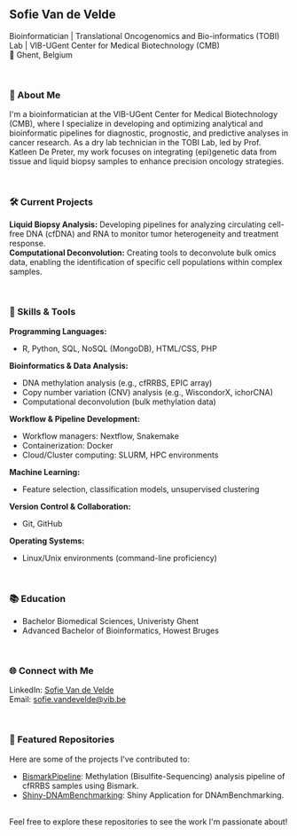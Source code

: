 ## Sofie Van de Velde

Bioinformatician | Translational Oncogenomics and Bio-informatics (TOBI) Lab | VIB-UGent Center for Medical Biotechnology (CMB)  
📍 Ghent, Belgium

<br>

### 🧬 About Me
I'm a bioinformatician at the VIB-UGent Center for Medical Biotechnology (CMB), where I specialize in developing and optimizing analytical and bioinformatic pipelines for diagnostic, prognostic, and predictive analyses in cancer research. As a dry lab technician in the TOBI Lab, led by Prof. Katleen De Preter, my work focuses on integrating (epi)genetic data from tissue and liquid biopsy samples to enhance precision oncology strategies.

<br>

### 🛠️ Current Projects  
**Liquid Biopsy Analysis:** Developing pipelines for analyzing circulating cell-free DNA (cfDNA) and RNA to monitor tumor heterogeneity and treatment response.  
**Computational Deconvolution:** Creating tools to deconvolute bulk omics data, enabling the identification of specific cell populations within complex samples.  

<br>

### 🧪 Skills & Tools
**Programming Languages:**
* R, Python, SQL, NoSQL (MongoDB), HTML/CSS, PHP  

**Bioinformatics & Data Analysis:**
* DNA methylation analysis (e.g., cfRRBS, EPIC array)
* Copy number variation (CNV) analysis (e.g., WiscondorX, ichorCNA)
* Computational deconvolution (bulk methylation data)


**Workflow & Pipeline Development:**
* Workflow managers: Nextflow, Snakemake
* Containerization: Docker
* Cloud/Cluster computing: SLURM, HPC environments

  
**Machine Learning:**
* Feature selection, classification models, unsupervised clustering

  
**Version Control & Collaboration:**
* Git, GitHub

   
**Operating Systems:**
* Linux/Unix environments (command-line proficiency)  

<br>

### 📚 Education
* Bachelor Biomedical Sciences, Univeristy Ghent
* Advanced Bachelor of Bioinformatics, Howest Bruges

<br>

### 🌐 Connect with Me
LinkedIn: [Sofie Van de Velde](https://www.linkedin.com/in/sofievandevelde/)  
Email: sofie.vandevelde@vib.be  

<br>

### 📂 Featured Repositories
Here are some of the projects I've contributed to:  
* [BismarkPipeline](https://github.com/VIBTOBIlab/BismarkPipeline): Methylation (Bisulfite-Sequencing) analysis pipeline of cfRRBS samples using Bismark.
* [Shiny-DNAmBenchmarking](https://github.com/VIBTOBIlab/Shiny-DNAmBenchmarking): Shiny Application for DNAmBenchmarking.
  
<br>
Feel free to explore these repositories to see the work I'm passionate about!
